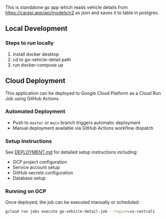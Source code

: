 This is standalone go app which reads vehicle details from https://carapi.app/api/models/v2 as json and saves it to table in postgres.

## Local Development

### Steps to run locally
1. install docker desktop
2. cd to go-vehicle-detail path
3. run docker-compose up

## Cloud Deployment

This application can be deployed to Google Cloud Platform as a Cloud Run Job using GitHub Actions.

### Automated Deployment
- Push to `master` or `main` branch triggers automatic deployment
- Manual deployment available via GitHub Actions workflow dispatch

### Setup Instructions
See [DEPLOYMENT.md](DEPLOYMENT.md) for detailed setup instructions including:
- GCP project configuration
- Service account setup
- GitHub secrets configuration
- Database setup

### Running on GCP
Once deployed, the job can be executed manually or scheduled:
```bash
gcloud run jobs execute go-vehicle-detail-job --region=us-central1
```
